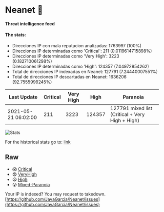 # Neanet :hocho:
#### Threat intelligence feed
#### The stats:

- Direcciones IP con mala reputacion analizadas: 1763997 (100%)
- Direcciones IP determinadas como 'Critical':  211 (0.0119614715898%)
- Direcciones IP determinadas como 'Very High':  3223 (0.182710061298%)
- Direcciones IP determinadas como 'High':  124357 (7.04972854262)
- Total de direcciones IP indexadas en Neanet:  127791 (7.24440007551%)
- Total de direcciones IP descartadas en Neanet:  1636206 (92.7555999245%)

| Last Update | Critical | Very High | High | Paranoia |
| --- | --- | --- | --- | --- |
| 2021-05-21 06:02:00 | 211 | 3223 | 124357 | 127791 mixed list (Critical + Very High + High)|

![Stats](https://docs.google.com/spreadsheets/d/e/2PACX-1vSnaNMIXVabIpDJjufMlzH7poXnshF3mgd8Is1g9ytUEzVsP5my4Trn8f-xkoLLQ38xpL3HtmUexLo6/pubchart?oid=501124687&format=image)

For the historical stats go to: [link](/stats.csv)
## Raw
- :scream: [Critical](https://raw.githubusercontent.com/JavaGarcia/Neanet/master/blacklists/neanet_critical.txt)
- :fearful: [VeryHigh](https://raw.githubusercontent.com/JavaGarcia/Neanet/master/blacklists/neanet_veryHigh.txtt)
- :frowning: [High](https://raw.githubusercontent.com/JavaGarcia/Neanet/master/blacklists/neanet_high.txt)
- :dizzy_face: [Mixed-Paranoia](https://raw.githubusercontent.com/JavaGarcia/Neanet/master/blacklists/neanet_all.txt)


Your IP is indexed? You may request to takedown. [https://github.com/JavaGarcia/Neanet/issues](https://github.com/JavaGarcia/Neanet/issues)























































































































































































































































































































































































































































































































































































































































































































































































































































































































































































































































































































































































































































































































































































































































































































































































































































































































































































































































































































































































































































































































































































































































































































































































































































































































































































































































































































































































































































































































































































































































































































































































































































































































































































































































































































































































































































































































































































































































































































































































































































































































































































































































































































































































































































































































































































































































































































































































































































































































































































































































































































































































































































































































































































































































































































































































































































































































































































































































































































































































































































































































































































































































































































































































































































































































































































































































































































